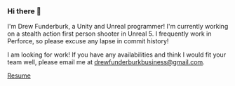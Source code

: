 ### Hi there 👋
I'm Drew Funderburk, a Unity and Unreal programmer! I'm currently working on a stealth action first person shooter in Unreal 5. I frequently work in Perforce, so please excuse any lapse in commit history!

I am looking for work! If you have any availabilities and think I would fit your team well, please email me at drewfunderburkbusiness@gmail.com.

[Resume](DrewFunderburk_Resume.pdf)
